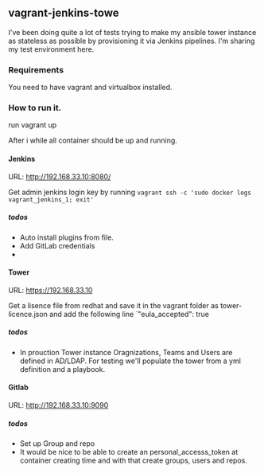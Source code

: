 
## vagrant-jenkins-towe


I've been doing quite a lot of tests trying to make my ansible tower instance as stateless as possible by provisioning it via Jenkins pipelines. I'm sharing my test environment here.


### Requirements
You need to have vagrant and virtualbox installed.


### How to run it.

run vagrant up

After i while all container should be up and running.

#### Jenkins
URL: http://192.168.33.10:8080/

Get admin jenkins login key by running
`vagrant ssh -c 'sudo docker logs vagrant_jenkins_1; exit'`

##### todos
* Auto install plugins from file.
* Add GitLab credentials
*


#### Tower

URL: https://192.168.33.10

Get a lisence file from redhat and save it in the vagrant folder as tower-licence.json and add the following line  `"eula_accepted": true

##### todos
* In prouction Tower instance Oragnizations, Teams and Users are defined in AD/LDAP. For testing we'll populate the tower from a yml definition and a playbook.


#### Gitlab

URL: http://192.168.33.10:9090

##### todos
* Set up Group and repo
* It would be nice to be able to create an personal_accesss_token at container creating time and with that create groups, users and repos.

